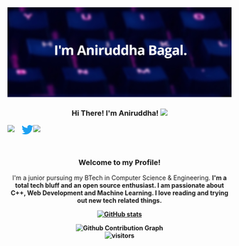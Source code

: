 <div align="center">
  <a href="aniruddhabagal.netlify.app"><img src="github-banner.png" alt="Aniruddha's Header"></a>


### Hi There! I'm Aniruddha! <img src="https://github.com/TheDudeThatCode/TheDudeThatCode/blob/master/Assets/Hi.gif" width="29px"><br>

<a href="https://www.linkedin.com/in/aniruddha-bagal">
  <img align="left" width="32px" src="https://img.icons8.com/fluent/48/000000/linkedin.png"/>
</a>
<a href="https://twitter.com/AniruddhaBagal">
  <img align="left" width="26px" src="Twitter-Logo.png" />
</a>

<a href="mailto:bagalaniruddha@gmail.com">
  <img align="left" width="32px" src="https://img.icons8.com/doodle/48/000000/gmail-new.png" />
</a>
<br><br><br>



### <p> Welcome to my Profile!
I'm a junior pursuing my BTech in Computer Science & Engineering. <b> I'm a total tech bluff and an open source enthusiast. I am passionate about C++, Web Development and Machine Learning. I love reading and trying out new tech related things. 

</p>


[![GitHub stats](https://github-readme-stats.vercel.app/api?username=aniruddhabagal&show_icons=true&theme=tokyonight&line_height=27)](https://github.com/aniruddhabagal)

![Github Contribution Graph](https://activity-graph.herokuapp.com/graph?username=aniruddhabagal&bg_color=1a1b26&color=73daca&line=7dcfff&point=bb9af7&area=true&hide_border=true)<br>
![visitors](https://visitor-badge.laobi.icu/badge?page_id=aniruddhabagal.aniruddhabagal)













<!--
**aniruddhabagal/aniruddhabagal** is a ✨ _special_ ✨ repository because its `README.md` (this file) appears on your GitHub profile.

Here are some ideas to get you started:

- 🔭 I’m currently working on ...
- 🌱 I’m currently learning ...
- 👯 I’m looking to collaborate on ...
- 🤔 I’m looking for help with ...
- 💬 Ask me about ...
- 📫 How to reach me: ...
- 😄 Pronouns: ...
- ⚡ Fun fact: ...
-->